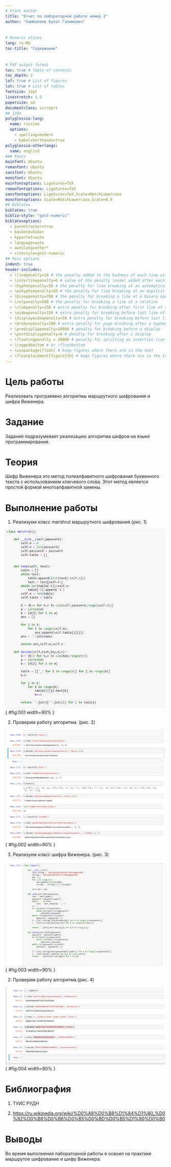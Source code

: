 ```yaml
---
# Front matter
title: "Отчет по лабораторной работе номер 2"
author: "Хамбалеев Булат Галимович"


# Generic otions
lang: ru-RU
toc-title: "Содержание"


# Pdf output format
toc: true # Table of contents
toc_depth: 2
lof: true # List of figures
lot: true # List of tables
fontsize: 12pt
linestretch: 1.5
papersize: a4
documentclass: scrreprt
## I18n
polyglossia-lang:
  name: russian
  options:
	- spelling=modern
	- babelshorthands=true
polyglossia-otherlangs:
  name: english
### Fonts
mainfont: Ubuntu
romanfont: Ubuntu
sansfont: Ubuntu
monofont: Ubuntu
mainfontoptions: Ligatures=TeX
romanfontoptions: Ligatures=TeX
sansfontoptions: Ligatures=TeX,Scale=MatchLowercase
monofontoptions: Scale=MatchLowercase,Scale=0.9
## Biblatex
biblatex: true
biblio-style: "gost-numeric"
biblatexoptions:
  - parentracker=true
  - backend=biber
  - hyperref=auto
  - language=auto
  - autolang=other*
  - citestyle=gost-numeric
## Misc options
indent: true
header-includes:
  - \linepenalty=10 # the penalty added to the badness of each line within a paragraph (no associated penalty node) Increasing the value makes tex try to have fewer lines in the paragraph.
  - \interlinepenalty=0 # value of the penalty (node) added after each line of a paragraph.
  - \hyphenpenalty=50 # the penalty for line breaking at an automatically inserted hyphen
  - \exhyphenpenalty=50 # the penalty for line breaking at an explicit hyphen
  - \binoppenalty=700 # the penalty for breaking a line at a binary operator
  - \relpenalty=500 # the penalty for breaking a line at a relation
  - \clubpenalty=150 # extra penalty for breaking after first line of a paragraph
  - \widowpenalty=150 # extra penalty for breaking before last line of a paragraph
  - \displaywidowpenalty=50 # extra penalty for breaking before last line before a display math
  - \brokenpenalty=100 # extra penalty for page breaking after a hyphenated line
  - \predisplaypenalty=10000 # penalty for breaking before a display
  - \postdisplaypenalty=0 # penalty for breaking after a display
  - \floatingpenalty = 20000 # penalty for splitting an insertion (can only be split footnote in standard LaTeX)
  - \raggedbottom # or \flushbottom
  - \usepackage{float} # keep figures where there are in the text
  - \floatplacement{figure}{H} # keep figures where there are in the text
---
```


# Цель работы

Реализовать программно алгоритмы маршрутного шифрования и шифра Виженера.

# Задание

Задание подразумевает реализацию алгоритма шифров на языке программирования.

# Теория

Шифр Виженера это метод полиалфавитного шифрования буквенного текста с использованием ключевого слова. Этот метод является простой формой многоалфавитной замены. 

# Выполнение работы

1. Реализуем класс marshrut маршрутного шифрования.(рис. 1)


![рис.1. Класс marshrut.](images/1.jpg){ #fig:001 width=90% }


2. Проверим работу алгоритма. (рис. 2)


![рис.2. Маршрутное шифрование в действии.](images/2.jpg){ #fig:002 width=90% }


3. Реализуем класс шифра Виженера. (рис. 3)


![рис.3. Класс Виженер.](images/3.jpg){ #fig:003 width=90% }


2. Проверим работу алгоритма.(рис. 4)


![рис.4. Шифр Виженера в действии.](images/4.jpg){ #fig:004 width=90% }


# Библиография

1. ТУИС РУДН

2. https://ru.wikipedia.org/wiki/%D0%A8%D0%B8%D1%84%D1%80_%D0%92%D0%B8%D0%B6%D0%B5%D0%BD%D0%B5%D1%80%D0%B0

# Выводы

Во время выполнения лабораторной работы я освоил на практике маршрутое шифрование и шифр Виженера.